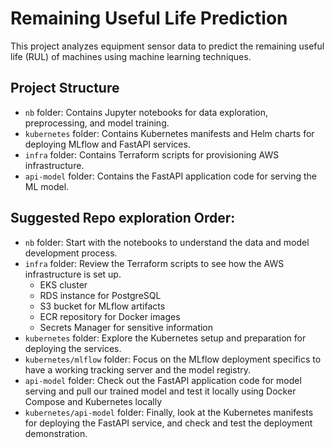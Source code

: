 # Remaining Useful Life Prediction

This project analyzes equipment sensor data to predict the remaining useful life (RUL) of machines using machine learning techniques.  

## Project Structure

- `nb` folder: Contains Jupyter notebooks for data exploration, preprocessing, and model training.
- `kubernetes` folder: Contains Kubernetes manifests and Helm charts for deploying MLflow and FastAPI services.
- `infra` folder: Contains Terraform scripts for provisioning AWS infrastructure.
- `api-model` folder: Contains the FastAPI application code for serving the ML model.

## Suggested Repo exploration Order:

- `nb` folder: Start with the notebooks to understand the data and model development process.
- `infra` folder: Review the Terraform scripts to see how the AWS infrastructure is set up.
  - EKS cluster
  - RDS instance for PostgreSQL
  - S3 bucket for MLflow artifacts
  - ECR repository for Docker images
  - Secrets Manager for sensitive information
- `kubernetes` folder: Explore the Kubernetes setup and preparation for deploying the services.
- `kubernetes/mlflow` folder: Focus on the MLflow deployment specifics to have a working tracking server and the model registry.
- `api-model` folder: Check out the FastAPI application code for model serving and pull our trained model and test it locally using Docker Compose and Kubernetes locally
- `kubernetes/api-model` folder: Finally, look at the Kubernetes manifests for deploying the FastAPI service, and check and test the deployment demonstration.
